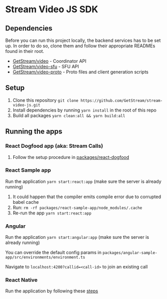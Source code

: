 # Stream Video JS SDK

## Dependencies

Before you can run this project locally, the backend services has to be set up. In order to do so,
clone them and follow their appropriate READMEs found in their root.

- [GetStream/video](https://github.com/GetStream/video) - Coordinator API
- [GetStream/video-sfu](https://github.com/GetStream/video-sfu) - SFU API
- [GetStream/video-proto](https://github.com/GetStream/video) - Proto files and client generation scripts

## Setup

1. Clone this repository `git clone https://github.com/GetStream/stream-video-js.git`
2. Install dependencies by running `yarn install` in the root of this repo
3. Build all packages `yarn clean:all && yarn build:all`

## Running the apps

### React Dogfood app (aka: Stream Calls)
1. Follow the setup procedure in [packages/react-dogfood](packages/react-dogfood/README.md)

### React Sample app

Run the application `yarn start:react:app` (make sure the server is already running)

1.  It could happen that the compiler emits compile error due to corrupted babel cache
2.  Run: `rm -rf packages/react-sample-app/node_modules/.cache`
3.  Re-run the app `yarn start:react:app`

### Angular

Run the application `yarn start:angular:app` (make sure the server is already running)

You can override the default config params in `packages/angular-sample-app/src/environments/environment.ts`

Navigate to `localhost:4200?callid=<call-id>` to join an existing call


### React Native

Run the application by following these [steps](https://github.com/GetStream/stream-video-js/blob/main/packages/react-native-dogfood/README.md)
